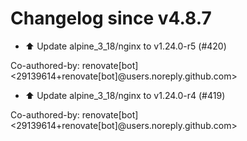 # Changelog since v4.8.7
- ⬆️ Update alpine_3_18/nginx to v1.24.0-r5 (#420)

Co-authored-by: renovate[bot] <29139614+renovate[bot]@users.noreply.github.com> 
- ⬆️ Update alpine_3_18/nginx to v1.24.0-r4 (#419)

Co-authored-by: renovate[bot] <29139614+renovate[bot]@users.noreply.github.com> 
